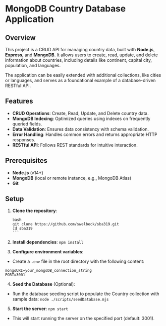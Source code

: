 # MongoDB Country Database Application

## Overview

This project is a CRUD API for managing country data, built with **Node.js**, **Express**, and **MongoDB**. It allows users to create, read, update, and delete information about countries, including details like continent, capital city, population, and languages.

The application can be easily extended with additional collections, like cities or languages, and serves as a foundational example of a database-driven RESTful API.

## Features

- **CRUD Operations**: Create, Read, Update, and Delete country data.
- **MongoDB Indexing**: Optimized queries using indexes on frequently queried fields.
- **Data Validation**: Ensures data consistency with schema validation.
- **Error Handling**: Handles common errors and returns appropriate HTTP responses.
- **RESTful API**: Follows REST standards for intuitive interaction.

## Prerequisites

- **Node.js** (v14+)
- **MongoDB** (local or remote instance, e.g., MongoDB Atlas)
- **Git**

## Setup

1. **Clone the repository**:
   ````
   bash
   git clone https://github.com/swelbeck/sba319.git
   cd sba319
   ```

2. **Install dependencies**:
   `npm install`

3. **Configure environment variables**:

- Create a `.env` file in the root directory with the following content:

```
mongoURI=your_mongoDB_connection_string
PORT=3001
```

4. **Seed the Database** (Optional):
- Run the database seeding script to populate the Country collection with sample data:
`node ./scripts/seedDatabase.mjs`

5. **Start the server**:
`npm start`
- This will start running the server on the specified port (default: 3001).
